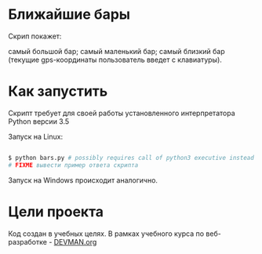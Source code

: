 # Ближайшие бары

Скрип покажет:

самый большой бар;
самый маленький бар;
самый близкий бар (текущие gps-координаты пользователь введет с клавиатуры).

# Как запустить

Скрипт требует для своей работы установленного интерпретатора Python версии 3.5

Запуск на Linux:

```bash

$ python bars.py # possibly requires call of python3 executive instead of just python
# FIXME вывести пример ответа скрипта

```

Запуск на Windows происходит аналогично.

# Цели проекта

Код создан в учебных целях. В рамках учебного курса по веб-разработке - [DEVMAN.org](https://devman.org)
